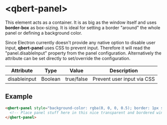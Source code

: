 # &lt;qbert-panel&gt;

This element acts as a container. It is as big as the window itself and uses **border-box** as box-sizing. It is ideal for setting a border "around" the whole panel or defining a background color.

Since Electron currently doesn't provide any native option to disable user input, **qbert-panel** uses CSS to prevent input. Therefore it will read the "panel.disableInput" property from the panel configuration. Alternatively the attribute can be set directly to set/override the configuration.

| Attribute       | Type            | Value           | Description                    |
| --------------- | --------------- | --------------- | ------------------------------ |
| disableinput    | Boolean         | true/false      | Prevent user input via CSS     |

## Example

```html
<qbert-panel style="background-color: rgba(0, 0, 0, 0.5); border: 1px solid black;">
  <!-- Place panel stuff here in this nice transparent and bordered window. -->
</qbert-panel>
```
